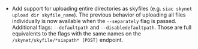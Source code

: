 - Add support for uploading entire directories as skyfiles (e.g. `siac skynet upload dir skyfile_name`). The previous behavior of uploading all files individually is now available when the `--separately` flag is passed. Additional flags: `--defaultpath` and `--disabledefaultpath`. Those are full equivalents to the flags with the same names on the `/skynet/skyfile/*siapath* [POST]` endpoint.
